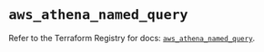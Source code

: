 # `aws_athena_named_query`

Refer to the Terraform Registry for docs: [`aws_athena_named_query`](https://registry.terraform.io/providers/hashicorp/aws/5.100.0/docs/resources/athena_named_query).
